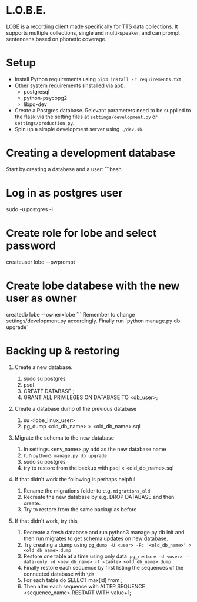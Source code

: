 # L.O.B.E.
LOBE is a recording client made specifically for TTS data collections. It supports multiple collections, single and multi-speaker, and can prompt sentencens based on phonetic coverage.

# Setup
* Install Python requirements using `pip3 install -r requirements.txt`
* Other system requirements (installed via apt):
    * postgresql
    * python-psycopg2
    * libpq-dev
* Create a Postgres database. Relevant parameters need to be supplied to the flask via the setting files at `settings/development.py` or `settings/production.py`.
* Spin up a simple development server using `./dev.sh`.

# Creating a development database
Start by creating a databese and a user:
´´´bash
# Log in as postgres user
sudo -u postgres -i
# Create role for lobe and select password
createuser lobe --pwprompt
# Create lobe databese with the new user as owner
createdb lobe --owner=lobe
´´´
Remember to change settings/development.py accordingly.
Finally run ´python manage.py db upgrade´

# Backing up & restoring
1. Create a new database.
    1. sudo su postgres
    2. psql
    3. CREATE DATABASE <name>;
    4. GRANT ALL PRIVILEGES ON DATABASE <name> TO <db_user>;

2. Create a database dump of the previous database
    1. su <lobe_linux_user>
    2. pg_dump <old_db_name> > <old_db_name>.sql

3. Migrate the schema to the new database
    1. In settings.<env_name>.py add <name> as the new database name
    2. run `python3 manage.py db upgrade`
    3. sudo su postgres
    4. try to restore from the backup with psql <name> < <old_db_name>.sql

4. If that didn't work the following is perhaps helpful
    1. Rename the migrations folder to e.g. `migrations_old`
    2. Recreate the new database by e.g. DROP DATABASE <name> and then create.
    3. Try to restore from the same backup as before

5. If that didn't work, try this
    1. Recreate a fresh database and run python3 manage.py db init and then run migrates to get schema updates on new database.
    2. Try creating a dump using `pg_dump -U <user> -Fc '<old_db_name>' > <old_db_name>.dump`
    3. Restore one table at a time using only data :`pg_restore -U <user> --data-only -d <new_db_name> -t <table> <old_db_name>.dump`
    4. Finally restore each sequence by first listing the sequences of the connected database with `\ds`
    5. For each table do SELECT max(id) from <table>;
    6. Then alter each sequence with ALTER SEQUENCE <sequence_name> RESTART WITH value+1;
